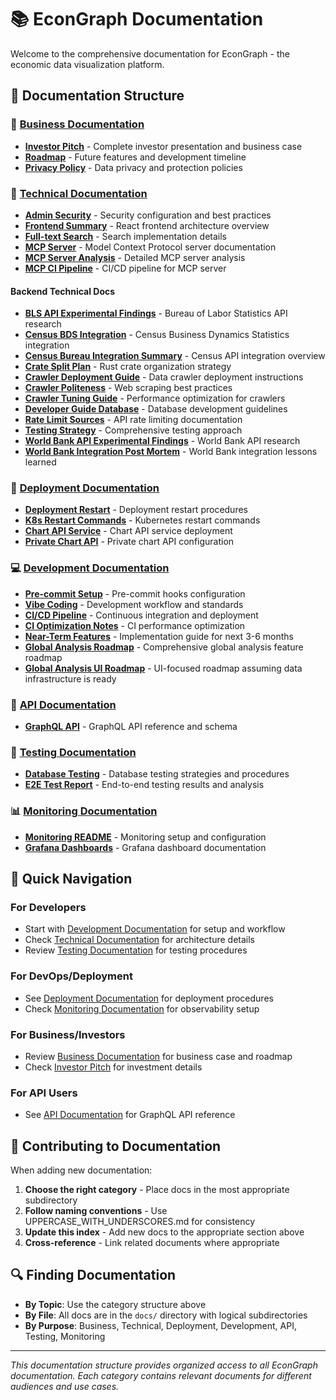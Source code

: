 # 📚 EconGraph Documentation

Welcome to the comprehensive documentation for EconGraph - the economic data visualization platform.

## 📖 Documentation Structure

### 🏢 [Business Documentation](./business/)
- **[Investor Pitch](./business/INVESTOR_PITCH.md)** - Complete investor presentation and business case
- **[Roadmap](./business/ROADMAP.md)** - Future features and development timeline
- **[Privacy Policy](./business/PRIVACY_POLICY.md)** - Data privacy and protection policies

### 🔧 [Technical Documentation](./technical/)
- **[Admin Security](./technical/ADMIN_SECURITY.md)** - Security configuration and best practices
- **[Frontend Summary](./technical/FRONTEND_SUMMARY.md)** - React frontend architecture overview
- **[Full-text Search](./technical/FULLTEXT_SEARCH.md)** - Search implementation details
- **[MCP Server](./technical/MCP_SERVER.md)** - Model Context Protocol server documentation
- **[MCP Server Analysis](./technical/MCP_SERVER_ANALYSIS.md)** - Detailed MCP server analysis
- **[MCP CI Pipeline](./technical/MCP_CI_PIPELINE.md)** - CI/CD pipeline for MCP server

#### Backend Technical Docs
- **[BLS API Experimental Findings](./technical/BLS_API_EXPERIMENTAL_FINDINGS.md)** - Bureau of Labor Statistics API research
- **[Census BDS Integration](./technical/CENSUS_BDS_INTEGRATION.md)** - Census Business Dynamics Statistics integration
- **[Census Bureau Integration Summary](./technical/CENSUS_BUREAU_INTEGRATION_SUMMARY.md)** - Census API integration overview
- **[Crate Split Plan](./technical/CRATE_SPLIT_PLAN.md)** - Rust crate organization strategy
- **[Crawler Deployment Guide](./technical/CRAWLER_DEPLOYMENT_GUIDE.md)** - Data crawler deployment instructions
- **[Crawler Politeness](./technical/CRAWLER_POLITENESS.md)** - Web scraping best practices
- **[Crawler Tuning Guide](./technical/CRAWLER_TUNING_GUIDE.md)** - Performance optimization for crawlers
- **[Developer Guide Database](./technical/DEVELOPER_GUIDE_DATABASE.md)** - Database development guidelines
- **[Rate Limit Sources](./technical/RATE_LIMIT_SOURCES.md)** - API rate limiting documentation
- **[Testing Strategy](./technical/TESTING_STRATEGY.md)** - Comprehensive testing approach
- **[World Bank API Experimental Findings](./technical/WORLD_BANK_API_EXPERIMENTAL_FINDINGS.md)** - World Bank API research
- **[World Bank Integration Post Mortem](./technical/WORLD_BANK_INTEGRATION_POST_MORTEM.md)** - World Bank integration lessons learned

### 🚀 [Deployment Documentation](./deployment/)
- **[Deployment Restart](./deployment/DEPLOYMENT_RESTART.md)** - Deployment restart procedures
- **[K8s Restart Commands](./deployment/K8S_RESTART_COMMANDS.md)** - Kubernetes restart commands
- **[Chart API Service](./deployment/CHART_API_SERVICE.md)** - Chart API service deployment
- **[Private Chart API](./deployment/PRIVATE_CHART_API.md)** - Private chart API configuration

### 💻 [Development Documentation](./development/)
- **[Pre-commit Setup](./development/PRECOMMIT_SETUP.md)** - Pre-commit hooks configuration
- **[Vibe Coding](./development/VIBE_CODING.md)** - Development workflow and standards
- **[CI/CD Pipeline](./development/CI_CD_PIPELINE.md)** - Continuous integration and deployment
- **[CI Optimization Notes](./development/CI_OPTIMIZATION_NOTES.md)** - CI performance optimization
- **[Near-Term Features](./development/NEAR_TERM_FEATURES.md)** - Implementation guide for next 3-6 months
- **[Global Analysis Roadmap](./development/GLOBAL_ANALYSIS_ROADMAP.md)** - Comprehensive global analysis feature roadmap
- **[Global Analysis UI Roadmap](./development/GLOBAL_ANALYSIS_UI_ROADMAP.md)** - UI-focused roadmap assuming data infrastructure is ready

### 🔌 [API Documentation](./api/)
- **[GraphQL API](./api/GRAPHQL_API.md)** - GraphQL API reference and schema

### 🧪 [Testing Documentation](./testing/)
- **[Database Testing](./testing/DATABASE_TESTING.md)** - Database testing strategies and procedures
- **[E2E Test Report](./testing/e2e-test-report.md)** - End-to-end testing results and analysis

### 📊 [Monitoring Documentation](./monitoring/)
- **[Monitoring README](./monitoring/README.md)** - Monitoring setup and configuration
- **[Grafana Dashboards](./monitoring/README.md)** - Grafana dashboard documentation

## 🎯 Quick Navigation

### For Developers
- Start with [Development Documentation](./development/) for setup and workflow
- Check [Technical Documentation](./technical/) for architecture details
- Review [Testing Documentation](./testing/) for testing procedures

### For DevOps/Deployment
- See [Deployment Documentation](./deployment/) for deployment procedures
- Check [Monitoring Documentation](./monitoring/) for observability setup

### For Business/Investors
- Review [Business Documentation](./business/) for business case and roadmap
- Check [Investor Pitch](./business/INVESTOR_PITCH.md) for investment details

### For API Users
- See [API Documentation](./api/) for GraphQL API reference

## 📝 Contributing to Documentation

When adding new documentation:

1. **Choose the right category** - Place docs in the most appropriate subdirectory
2. **Follow naming conventions** - Use UPPERCASE_WITH_UNDERSCORES.md for consistency
3. **Update this index** - Add new docs to the appropriate section above
4. **Cross-reference** - Link related documents where appropriate

## 🔍 Finding Documentation

- **By Topic**: Use the category structure above
- **By File**: All docs are in the `docs/` directory with logical subdirectories
- **By Purpose**: Business, Technical, Deployment, Development, API, Testing, Monitoring

---

*This documentation structure provides organized access to all EconGraph documentation. Each category contains relevant documents for different audiences and use cases.*
